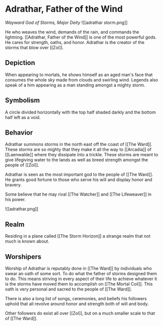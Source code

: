 # Adrathar, Father of the Wind
*Wayward God of Storms, Major Deity*
![[adrathar storm.png]]

He who weaves the wind, demands of the rain, and commands the lightning. [[Adrathar, Father of the Wind]] is one of the most powerful gods. He cares for strength, oaths, and honor. Adrathar is the creator of the storms that blow over [[Zol]].

## Depiction
When appearing to mortals, he shows himself as an aged man's face that consumes the whole sky made from clouds and swirling wind. Legends also speak of a him appearing as a man standing amongst a mighty storm.

## Symbolism
A circle divided horizontally with the top half shaded darkly and the bottom half left as a void.

## Behavior
Adrathar summons storms in the north east off the coast of [[The Ward]]. These storms are so mighty that they make it all the way to [[Arcadia]] of [[Laenwalde]] where they dissipate into a trickle. These storms are meant to give lifegiving water to the lands as well as breed strength amongst the people of [[Zol]]. 

Adrathar is seen as the most important god to the people of [[The Ward]]. He grants good fortune to those who serve his will and display honor and bravery.

Some believe that he may rival [[The Watcher]] and [[The Lifeweaver]] in his power.

![[adrathar.png]]

## Realm
Residing in a plane called [[The Storm Horizon]] a strange realm that not much is known about.

## Worshipers
Worship of Adrathar is reputably done in [[The Ward]] by individuals who swear an oath of some sort. To do what the father of storms designed them to do. This means striving in every aspect of their life to achieve whatever it is the storms have moved them to accomplish on [[The Mortal Coil]]. This oath is very personal and sacred to the people of [[The Ward]].

There is also a long list of songs, ceremonies, and beliefs his followers uphold that all revolve around honor and strength both of will and body.

Other followers do exist all over [[Zol]], but on a much smaller scale to that of [[The Ward]].